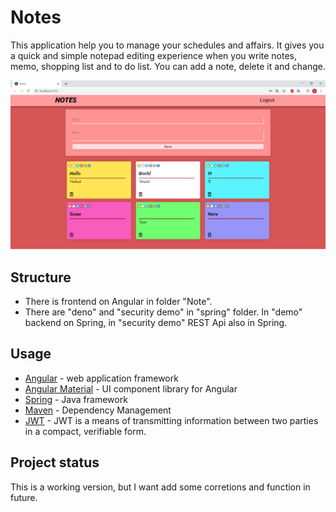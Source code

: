 # Notes
This application help you to manage your schedules and affairs. It gives you a quick and simple notepad editing experience when you write
notes, memo, shopping list and to do list. You can add a note, delete it and change.

![](Images/NotesImage.png)

## Structure
* There is frontend on Angular in folder "Note".
* There are "deno" and "security demo" in "spring" folder. In "demo" backend on Spring, in "security demo" REST Api also in Spring.

## Usage
* [Angular](https://angular.io/) - web application framework
* [Angular Material](https://material.angular.io/) - UI component library for Angular
* [Spring](https://spring.io/) - Java framework
* [Maven](https://maven.apache.org/) - Dependency Management
* [JWT](https://jwt.io/) - JWT is a means of transmitting information between two parties in a compact, verifiable form.
## Project status
This is a working version, but I want add some corretions and function in future.
